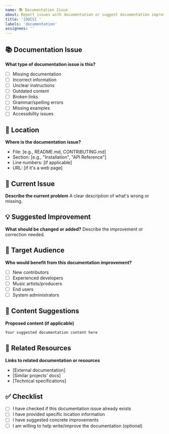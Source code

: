```yaml
---
name: 📚 Documentation Issue
about: Report issues with documentation or suggest documentation improvements
title: '[DOCS] '
labels: 'documentation'
assignees: ''
---
```


## 📚 Documentation Issue

**What type of documentation issue is this?**
- [ ] Missing documentation
- [ ] Incorrect information
- [ ] Unclear instructions
- [ ] Outdated content
- [ ] Broken links
- [ ] Grammar/spelling errors
- [ ] Missing examples
- [ ] Accessibility issues

## 📍 Location

**Where is the documentation issue?**
- File: [e.g., README.md, CONTRIBUTING.md]
- Section: [e.g., "Installation", "API Reference"]
- Line numbers: [if applicable]
- URL: [if it's a web page]

## 🎯 Current Issue

**Describe the current problem**
A clear description of what's wrong or missing.

## 💡 Suggested Improvement

**What should be changed or added?**
Describe the improvement or correction needed.

## 👥 Target Audience

**Who would benefit from this documentation improvement?**
- [ ] New contributors
- [ ] Experienced developers
- [ ] Music artists/producers
- [ ] End users
- [ ] System administrators

## 📝 Content Suggestions

**Proposed content (if applicable)**
```markdown
Your suggested documentation content here
```

## 🔗 Related Resources

**Links to related documentation or resources**
- [External documentation]
- [Similar projects' docs]
- [Technical specifications]

## ✅ Checklist

- [ ] I have checked if this documentation issue already exists
- [ ] I have provided specific location information
- [ ] I have suggested concrete improvements
- [ ] I am willing to help write/improve the documentation (optional)
